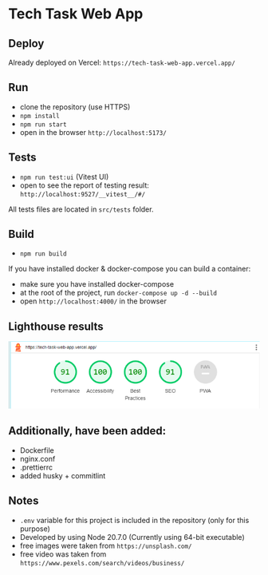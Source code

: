 # Tech Task Web App

## Deploy

Already deployed on Vercel: `https://tech-task-web-app.vercel.app/`

## Run

- clone the repository (use HTTPS)
- `npm install`
- `npm run start`
- open in the browser `http://localhost:5173/`

## Tests

- `npm run test:ui` (Vitest UI)
- open to see the report of testing result: `http://localhost:9527/__vitest__/#/`

All tests files are located in `src/tests` folder.

## Build

- `npm run build`

If you have installed docker & docker-compose you can build a container:

- make sure you have installed docker-compose
- at the root of the project, run `docker-compose up -d --build`
- open `http://localhost:4000/` in the browser

## Lighthouse results

![lighthouse_results](/src/assets/lighthouse_results.PNG)

## Additionally, have been added:

- Dockerfile
- nginx.conf
- .prettierrc
- added husky + commitlint

## Notes

- `.env` variable for this project is included in the repository (only for this purpose)
- Developed by using Node 20.7.0 (Currently using 64-bit executable)
- free images were taken from `https://unsplash.com/`
- free video was taken from `https://www.pexels.com/search/videos/business/`
